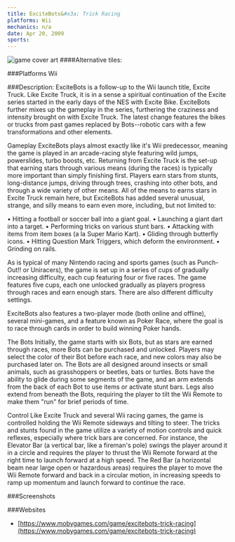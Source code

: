 ```yaml
---
title: ExciteBots&#x3a; Trick Racing
platforms: Wii
mechanics: n/a
date: Apr 20, 2009  
sports: 
---
```

![game cover art](https://www.mobygames.com/images/covers/s/216862-excitebots-trick-racing-wii-front-cover.jpg "Logo")
####Alternative tiles:

###Platforms
Wii

###Description: 
ExciteBots is a follow-up to the Wii launch title, Excite Truck. Like Excite Truck, it is in a sense a spiritual continuation of the Excite series started in the early days of the NES with Excite Bike. ExciteBots further mixes up the gameplay in the series, furthering the craziness and intensity brought on with Excite Truck. The latest change features the bikes or trucks from past games replaced by Bots--robotic cars with a few transformations and other elements.

Gameplay
ExciteBots plays almost exactly like it's Wii predecessor, meaning the game is played in an arcade-racing style featuring wild jumps, powerslides, turbo boosts, etc. Returning from Excite Truck is the set-up that earning stars through various means (during the races) is typically more important than simply finishing first. Players earn stars from stunts, long-distance jumps, driving through trees, crashing into other bots, and through a wide variety of other means. All of the means to earns stars in Excite Truck remain here, but ExciteBots has added several unusual, strange, and silly means to earn even more, including, but not limited to:

• Hitting a football or soccer ball into a giant goal.
• Launching a giant dart into a target.
• Performing tricks on various stunt bars.
• Attacking with items from item boxes (a la Super Mario Kart).
• Gliding through butterfly icons.
• Hitting Question Mark Triggers, which deform the environment.
• Grinding on rails.

As is typical of many Nintendo racing and sports games (such as Punch-Out!! or Uniracers), the game is set up in a series of cups of gradually increasing difficulty, each cup featuring four or five races. The game features five cups, each one unlocked gradually as players progress through races and earn enough stars. There are also different difficulty settings.

ExciteBots also features a two-player mode (both online and offline), several mini-games, and a feature known as Poker Race, where the goal is to race through cards in order to build winning Poker hands.

The Bots
Initially, the game starts with six Bots, but as stars are earned through races, more Bots can be purchased and unlocked. Players may select the color of their Bot before each race, and new colors may also be purchased later on. The Bots are all designed around insects or small animals, such as grasshoppers or beetles, bats or turtles. Bots have the ability to glide during some segments of the game, and an arm extends from the back of each Bot to use items or activate stunt bars. Legs also extend from beneath the Bots, requiring the player to tilt the Wii Remote to make them "run" for brief periods of time.

Control
Like Excite Truck and several Wii racing games, the game is controlled holding the Wii Remote sideways and tilting to steer. The tricks and stunts found in the game utilize a variety of motion controls and quick reflexes, especially where trick bars are concerned. For instance, the Elevator Bar (a vertical bar, like a fireman's pole) swings the player around it in a circle and requires the player to thrust the Wii Remote forward at the right time to launch forward at a high speed. The Red Bar (a horizontal beam near large open or hazardous areas) requires the player to move the Wii Remote forward and back in a circular motion, in increasing speeds to ramp up momentum and launch forward to continue the race.


###Screenshots

###Websites
* [https://www.mobygames.com/game/excitebots-trick-racing](https://www.mobygames.com/game/excitebots-trick-racing)